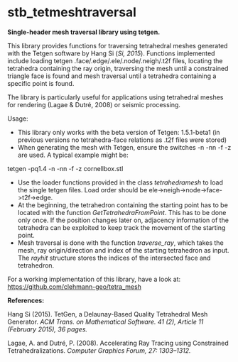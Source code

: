 # stb_tetmeshtraversal  

**Single-header mesh traversal library using tetgen.**
  
    
This library provides functions for traversing tetrahedral meshes generated with the Tetgen software by Hang Si (_Si, 2015_). Functions implemented include loading tetgen .face/.edge/.ele/.node/.neigh/.t2f files, locating the tetrahedra containing the ray origin, traversing the mesh until a constrained triangle face is found and mesh traversal until a tetrahedra containing a specific point is found.     

The library is particularly useful for applications using tetrahedral  meshes for rendering (Lagae & Dutré, 2008) or seismic processing.  

Usage:

- This library only works with the beta version of Tetgen: 1.5.1-beta1 (in previous versions no tetrahedra-face relations as .t2f files were stored)
- When generating the mesh with Tetgen, ensure the switches -n -nn -f -z are used. A typical example might be: 

tetgen -pq1.4 -n -nn -f -z cornellbox.stl 

- Use the loader functions provided in the class _tetrahedramesh_ to load the single tetgen files. Load order should be ele->neigh->node->face->t2f->edge.
- At the beginning, the tetrahedron containing the starting point has to be located with the function _GetTetrahedraFromPoint_. This has to be done only once. If the position changes later on, adjacency information of the tetrahedra can be exploited to keep track the movement of the starting point. 
- Mesh traversal is done with the function _traverse_ray_, which takes the mesh, ray origin/direction and index of the starting tetrahedron as input. The _rayhit_ structure stores the indices of the intersected face and tetrahedron. 

For a working implementation of this library, have a look at: https://github.com/clehmann-geo/tetra_mesh
      
**References:**
        
Hang Si (2015). TetGen, a Delaunay-Based Quality Tetrahedral Mesh Generator. _ACM Trans. on Mathematical Software. 41 (2), Article 11 (February 2015), 36 pages._
        
Lagae, A. and Dutré, P. (2008). Accelerating Ray Tracing using Constrained Tetrahedralizations. _Computer Graphics Forum, 27: 1303–1312._
